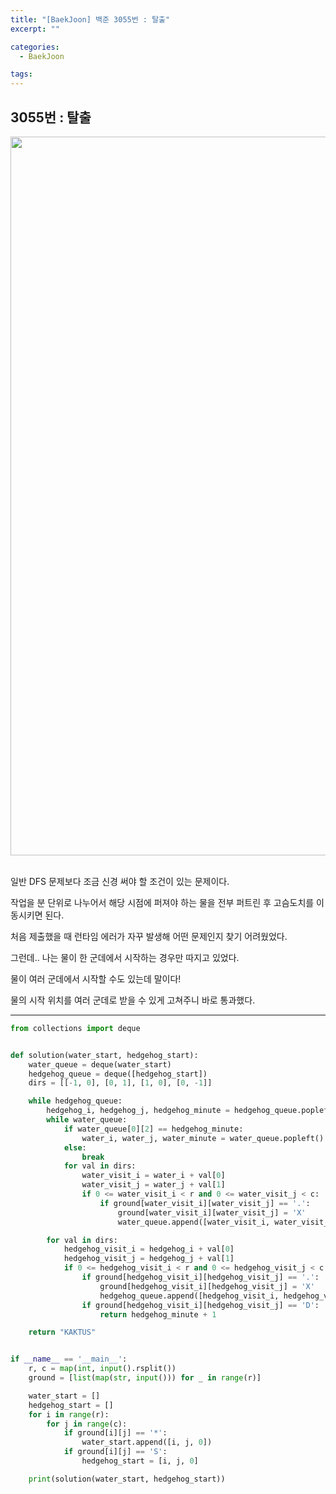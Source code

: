 ```yaml
---
title: "[BaekJoon] 백준 3055번 : 탈출"
excerpt: ""

categories:
  - BaekJoon

tags:
---
```


## 3055번 : 탈출

<center><img width="1150" alt="" src="https://user-images.githubusercontent.com/54533309/106376774-a4df0900-63db-11eb-93e9-ac7b3c1fcb4a.png">
</center>


<br>

일반 DFS 문제보다 조금 신경 써야 할 조건이 있는 문제이다.

작업을 분 단위로 나누어서 해당 시점에 퍼져야 하는 물을 전부 퍼트린 후 고슴도치를 이동시키면 된다.

처음 제출했을 때 런타임 에러가 자꾸 발생해 어떤 문제인지 찾기 어려웠었다.

그런데.. 나는 물이 한 군데에서 시작하는 경우만 따지고 있었다.

물이 여러 군데에서 시작할 수도 있는데 말이다!

물의 시작 위치를 여러 군데로 받을 수 있게 고쳐주니 바로 통과했다.

---

```python
from collections import deque


def solution(water_start, hedgehog_start):
	water_queue = deque(water_start)
	hedgehog_queue = deque([hedgehog_start])
	dirs = [[-1, 0], [0, 1], [1, 0], [0, -1]]

	while hedgehog_queue:
		hedgehog_i, hedgehog_j, hedgehog_minute = hedgehog_queue.popleft()
		while water_queue:
			if water_queue[0][2] == hedgehog_minute:
				water_i, water_j, water_minute = water_queue.popleft()
			else:
				break
			for val in dirs:
				water_visit_i = water_i + val[0]
				water_visit_j = water_j + val[1]
				if 0 <= water_visit_i < r and 0 <= water_visit_j < c:
					if ground[water_visit_i][water_visit_j] == '.':
						ground[water_visit_i][water_visit_j] = 'X'
						water_queue.append([water_visit_i, water_visit_j, water_minute + 1])

		for val in dirs:
			hedgehog_visit_i = hedgehog_i + val[0]
			hedgehog_visit_j = hedgehog_j + val[1]
			if 0 <= hedgehog_visit_i < r and 0 <= hedgehog_visit_j < c:
				if ground[hedgehog_visit_i][hedgehog_visit_j] == '.':
					ground[hedgehog_visit_i][hedgehog_visit_j] = 'X'
					hedgehog_queue.append([hedgehog_visit_i, hedgehog_visit_j, hedgehog_minute + 1])
				if ground[hedgehog_visit_i][hedgehog_visit_j] == 'D':
					return hedgehog_minute + 1

	return "KAKTUS"


if __name__ == '__main__':
	r, c = map(int, input().rsplit())
	ground = [list(map(str, input())) for _ in range(r)]

	water_start = []
	hedgehog_start = []
	for i in range(r):
		for j in range(c):
			if ground[i][j] == '*':
				water_start.append([i, j, 0])
			if ground[i][j] == 'S':
				hedgehog_start = [i, j, 0]

	print(solution(water_start, hedgehog_start))
```

<br>

